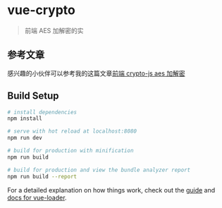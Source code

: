 # vue-crypto

> 前端 AES 加解密的实

## 参考文章
感兴趣的小伙伴可以参考我的这篇文章[前端 crypto-js aes 加解密](https://juejin.im/post/5acf3b0c5188255c620f781b)

## Build Setup

``` bash
# install dependencies
npm install

# serve with hot reload at localhost:8080
npm run dev

# build for production with minification
npm run build

# build for production and view the bundle analyzer report
npm run build --report
```

For a detailed explanation on how things work, check out the [guide](http://vuejs-templates.github.io/webpack/) and [docs for vue-loader](http://vuejs.github.io/vue-loader).
